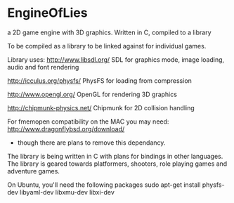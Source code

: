 EngineOfLies
============

a 2D game engine with 3D graphics.  Written in C, compiled to a library

To be compiled as a library to be linked against for individual games.

Library uses:
http://www.libsdl.org/
  SDL for graphics mode, image loading, audio and font rendering

http://icculus.org/physfs/
  PhysFS for loading from compression

http://www.opengl.org/
  OpenGL for rendering 3D graphics

http://chipmunk-physics.net/
  Chipmunk for 2D collision handling

For fmemopen compatibility on the MAC you may need:
  http://www.dragonflybsd.org/download/
  * though there are plans to remove this dependancy.
  
The library is being written in C with plans for bindings in other languages.
The library is geared towards platformers, shooters, role playing games and
adventure games.

On Ubuntu, you'll need the following packages
sudo apt-get install physfs-dev libyaml-dev libxmu-dev libxi-dev
